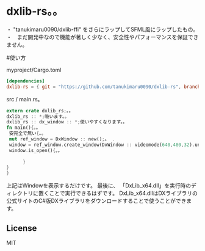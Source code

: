 # dxlib-rs。。
・ "tanukimaru0090/dxlib-ffi" をさらにラップしてSFML風にラップしたもの。
・　まだ開発中なので機能が著しく少なく、安全性やパフォーマンスを保証できません。

#使い方

myproject/Cargo.toml
```toml
[dependencies]
dxlib-rs = { git = "https://github.com/tanukimaru0090/dxlib-rs", branch = "master", version = "0.1.0", features = ["dxlib-ffi"], dxlib-ffi = { git = "https://github.com/tanukimaru0090/dxlib-ffi-rs", branch = "master"} }
```

src / main.rs。
```Rust
extern crate dxlib_rs;。。
dxlib_rs :: *;吸います。。
dxlib_rs :: dx_window :: *;使いやすくなります。。
fn main(){。。
 安完全で無い{。。
 mut ref_window = DxWindow :: new();。 .
 window = ref_window.create_window(DxWindow :: videomode(640,480,32).unwrap()、 "hello world window。。!");。。
 window.is_open(){。。
          
      }
}
}
```
上記はWindowを表示するだけです。
最後に、 「DxLib_x64.dll」を実行時のディレクトリに置くことで実行できるはずです。
DxLib_x64.dllはDXライブラリの公式サイトのC#版DXライブラリをダウンロードすることで使うことができます。


## License
MIT
